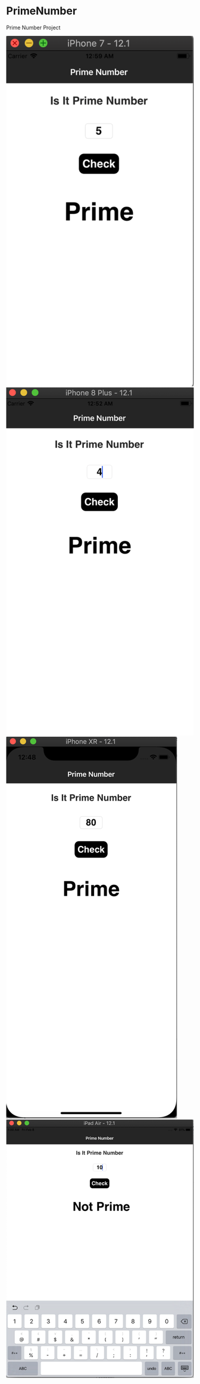 # PrimeNumber
Prime Number Project

![iphone 7](https://github.com/ashishvpatel123/PrimeNumber/blob/master/Screen%20Shot%202019-02-08%20at%2012.59.49%20AM.png)
![iphone 8 plus](https://github.com/ashishvpatel123/PrimeNumber/blob/master/Screen%20Shot%202019-02-08%20at%2012.52.26%20AM.png)
![iphone XR](https://github.com/ashishvpatel123/PrimeNumber/blob/master/Screen%20Shot%202019-02-08%20at%2012.48.26%20AM.png)
![ipad Air](https://github.com/ashishvpatel123/PrimeNumber/blob/master/Screen%20Shot%202019-02-08%20at%201.00.50%20AM.png)
